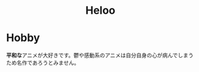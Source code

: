 <div align="center">
    <h1>Heloo</h1>
</div>

# Hobby
**平和な**アニメが大好きです。鬱や感動系のアニメは自分自身の心が病んでしまうため名作であろうとみません。

<!--
**Meziro039/Meziro039** is a ✨ _special_ ✨ repository because its `README.md` (this file) appears on your GitHub profile.

Here are some ideas to get you started:

- 🔭 I’m currently working on ...
- 🌱 I’m currently learning ...
- 👯 I’m looking to collaborate on ...
- 🤔 I’m looking for help with ...
- 💬 Ask me about ...
- 📫 How to reach me: ...
- 😄 Pronouns: ...
- ⚡ Fun fact: ...
-->
